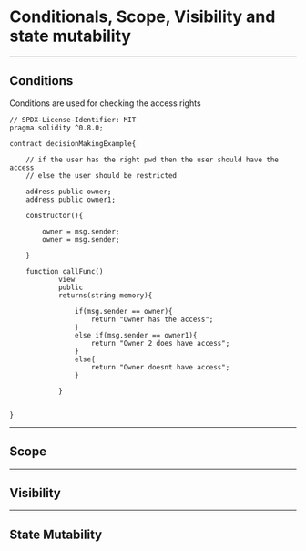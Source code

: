 # Conditionals, Scope, Visibility and state mutability

<hr/>

## Conditions

Conditions are used for checking the access rights

```
// SPDX-License-Identifier: MIT
pragma solidity ^0.8.0;  

contract decisionMakingExample{

    // if the user has the right pwd then the user should have the access
    // else the user should be restricted

    address public owner;
    address public owner1;

    constructor(){

        owner = msg.sender;
        owner = msg.sender;

    }

    function callFunc()
            view
            public
            returns(string memory){

                if(msg.sender == owner){
                    return "Owner has the access";
                }
                else if(msg.sender == owner1){
                    return "Owner 2 does have access";
                }
                else{
                    return "Owner doesnt have access";
                }

            }


}
```

<hr/>

## Scope




<hr/>

## Visibility


<hr/>


## State Mutability 

